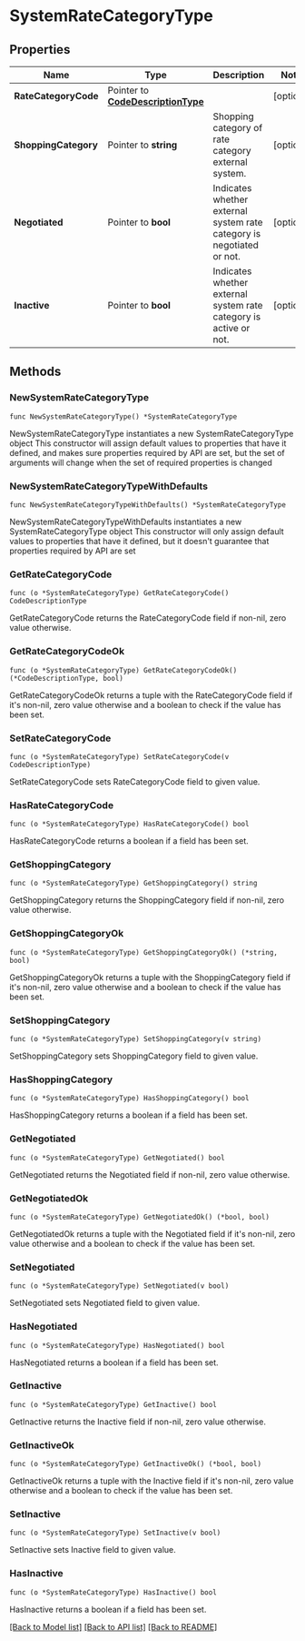 # SystemRateCategoryType

## Properties

Name | Type | Description | Notes
------------ | ------------- | ------------- | -------------
**RateCategoryCode** | Pointer to [**CodeDescriptionType**](CodeDescriptionType.md) |  | [optional] 
**ShoppingCategory** | Pointer to **string** | Shopping category of rate category external system. | [optional] 
**Negotiated** | Pointer to **bool** | Indicates whether external system rate category is negotiated or not. | [optional] 
**Inactive** | Pointer to **bool** | Indicates whether external system rate category is active or not. | [optional] 

## Methods

### NewSystemRateCategoryType

`func NewSystemRateCategoryType() *SystemRateCategoryType`

NewSystemRateCategoryType instantiates a new SystemRateCategoryType object
This constructor will assign default values to properties that have it defined,
and makes sure properties required by API are set, but the set of arguments
will change when the set of required properties is changed

### NewSystemRateCategoryTypeWithDefaults

`func NewSystemRateCategoryTypeWithDefaults() *SystemRateCategoryType`

NewSystemRateCategoryTypeWithDefaults instantiates a new SystemRateCategoryType object
This constructor will only assign default values to properties that have it defined,
but it doesn't guarantee that properties required by API are set

### GetRateCategoryCode

`func (o *SystemRateCategoryType) GetRateCategoryCode() CodeDescriptionType`

GetRateCategoryCode returns the RateCategoryCode field if non-nil, zero value otherwise.

### GetRateCategoryCodeOk

`func (o *SystemRateCategoryType) GetRateCategoryCodeOk() (*CodeDescriptionType, bool)`

GetRateCategoryCodeOk returns a tuple with the RateCategoryCode field if it's non-nil, zero value otherwise
and a boolean to check if the value has been set.

### SetRateCategoryCode

`func (o *SystemRateCategoryType) SetRateCategoryCode(v CodeDescriptionType)`

SetRateCategoryCode sets RateCategoryCode field to given value.

### HasRateCategoryCode

`func (o *SystemRateCategoryType) HasRateCategoryCode() bool`

HasRateCategoryCode returns a boolean if a field has been set.

### GetShoppingCategory

`func (o *SystemRateCategoryType) GetShoppingCategory() string`

GetShoppingCategory returns the ShoppingCategory field if non-nil, zero value otherwise.

### GetShoppingCategoryOk

`func (o *SystemRateCategoryType) GetShoppingCategoryOk() (*string, bool)`

GetShoppingCategoryOk returns a tuple with the ShoppingCategory field if it's non-nil, zero value otherwise
and a boolean to check if the value has been set.

### SetShoppingCategory

`func (o *SystemRateCategoryType) SetShoppingCategory(v string)`

SetShoppingCategory sets ShoppingCategory field to given value.

### HasShoppingCategory

`func (o *SystemRateCategoryType) HasShoppingCategory() bool`

HasShoppingCategory returns a boolean if a field has been set.

### GetNegotiated

`func (o *SystemRateCategoryType) GetNegotiated() bool`

GetNegotiated returns the Negotiated field if non-nil, zero value otherwise.

### GetNegotiatedOk

`func (o *SystemRateCategoryType) GetNegotiatedOk() (*bool, bool)`

GetNegotiatedOk returns a tuple with the Negotiated field if it's non-nil, zero value otherwise
and a boolean to check if the value has been set.

### SetNegotiated

`func (o *SystemRateCategoryType) SetNegotiated(v bool)`

SetNegotiated sets Negotiated field to given value.

### HasNegotiated

`func (o *SystemRateCategoryType) HasNegotiated() bool`

HasNegotiated returns a boolean if a field has been set.

### GetInactive

`func (o *SystemRateCategoryType) GetInactive() bool`

GetInactive returns the Inactive field if non-nil, zero value otherwise.

### GetInactiveOk

`func (o *SystemRateCategoryType) GetInactiveOk() (*bool, bool)`

GetInactiveOk returns a tuple with the Inactive field if it's non-nil, zero value otherwise
and a boolean to check if the value has been set.

### SetInactive

`func (o *SystemRateCategoryType) SetInactive(v bool)`

SetInactive sets Inactive field to given value.

### HasInactive

`func (o *SystemRateCategoryType) HasInactive() bool`

HasInactive returns a boolean if a field has been set.


[[Back to Model list]](../README.md#documentation-for-models) [[Back to API list]](../README.md#documentation-for-api-endpoints) [[Back to README]](../README.md)


